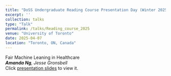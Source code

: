 ```yaml
---
title: "DoSS Undergraduate Reading Course Presentation Day (Winter 2025)"
excerpt: ''
collection: talks
type: "Talk"
permalink: /talks/Reading_course_2025
venue: "University of Toronto"
date: 2025-04-07
location: "Toronto, ON, Canada"
---
```


Fair Machine Leaning in Healthcare
<br>***Amanda Ng**, Jesse Gronsbell*
<br>Click [presentation slides](https://amanda-ng518.github.io/files/STA496.pdf) to view it.
